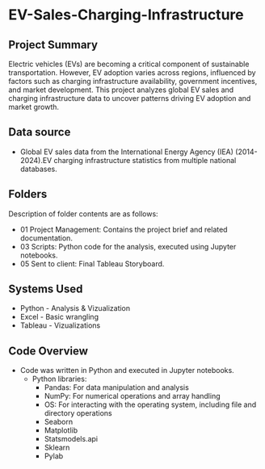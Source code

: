 # EV-Sales-Charging-Infrastructure
## Project Summary
Electric vehicles (EVs) are becoming a critical component of sustainable transportation. However, EV adoption varies across regions, influenced by factors such as charging infrastructure availability, government incentives, and market development. This project analyzes global EV sales and charging infrastructure data to uncover patterns driving EV adoption and market growth.
## Data source
- Global EV sales data from the International Energy Agency
(IEA) (2014-2024).EV charging infrastructure statistics from
multiple national databases.
## Folders
Description of folder contents are as follows:
- 01 Project Management: Contains the project brief and related documentation.
- 03 Scripts: Python code for the analysis, executed using Jupyter notebooks.
- 05 Sent to client: Final Tableau Storyboard.
## Systems Used
- Python - Analysis & Vizualization
- Excel - Basic wrangling
- Tableau - Vizualizations
## Code Overview
- Code was written in Python and executed in Jupyter notebooks.
  - Python libraries:
    * Pandas: For data manipulation and analysis
    * NumPy: For numerical operations and array handling
    * OS: For interacting with the operating system, including file and directory operations
    * Seaborn
    * Matplotlib
    * Statsmodels.api
    * Sklearn
    * Pylab
